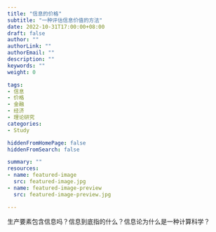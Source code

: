```yaml
---
title: "信息的价格"
subtitle: "一种评估信息价值的方法"
date: 2022-10-31T17:00:00+08:00
draft: false
author: ""
authorLink: ""
authorEmail: ""
description: ""
keywords: ""
weight: 0

tags:
- 信息
- 价格
- 金融
- 经济
- 理论研究
categories:
- Study

hiddenFromHomePage: false
hiddenFromSearch: false

summary: ""
resources:
- name: featured-image
  src: featured-image.jpg
- name: featured-image-preview
  src: featured-image-preview.jpg

---
```


生产要素包含信息吗？信息到底指的什么？信息论为什么是一种计算科学？
